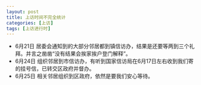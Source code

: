 ```yaml
---
layout: post
title: 上访时间不完全统计
categories: [上访]
tags: [上访进行时]
---
```


 * 6月21日 居委会通知到的大部分邻居都到镇信访办，结果是还要等两到三个礼拜。并言之凿凿“没有结果会挨家挨户登门解释”。
 * 6月24日 组织邻居到市信访办，有听到国家信访局在6月17日左右收到我们寄的挂号信，已转交区政府并督办。
 * 6月25日 相关邻居组织到区政府，依然是要我们安心等待。

